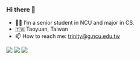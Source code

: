 ### Hi there 👋

- 👩🏻 I’m a senior student in NCU and major in CS. 
- 🇹🇼 Taoyuan, Taiwan
- 📫 How to reach me: trinity@g.ncu.edu.tw

![](https://github-profile-summary-cards.vercel.app/api/cards/profile-details?username=hill0106)
![](https://github-profile-summary-cards.vercel.app/api/cards/stats?username=hill0106)
![](https://github-profile-summary-cards.vercel.app/api/cards/most-commit-language?username=hill0106)

